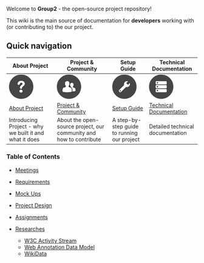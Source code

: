 Welcome to **Group2** - the open-source project repository!

This wiki is the main source of documentation for **developers** working with (or contributing to) the our project. 

## Quick navigation

| About Project             | Project & Community              | Setup Guide          | Technical Documentation                  |
|----------------------------|---------------------------------|-------------------------------|---------------------------|
| ![](https://github.com/batidibek/SWE_574_Group_2/blob/master/images/help.png) | ![](https://github.com/batidibek/SWE_574_Group_2/blob/master/images/users.png) | ![](https://github.com/batidibek/SWE_574_Group_2/blob/master/images/tools.png) | ![](https://github.com/batidibek/SWE_574_Group_2/blob/master/images/database.png) |
| [About Project](https://github.com/batidibek/SWE_574_Group_2/wiki/Project-Overview) | [Project & Community](Project-project-and-community)       | [Setup Guide](Setting-up-Project) | [Technical Documentation](Project-technical-documentation)|
| Introducing Project - why we built it and what it does | About the open-source project, our community and how to contribute | A step-by-step guide to running our project | Detailed technical documentation |







### Table of Contents

* [Meetings](https://github.com/batidibek/SWE_574_Group_2/wiki/Meetings)
          
* [Requirements](https://github.com/batidibek/SWE_574_Group_2/wiki/Requirements)   
      
* [Mock Ups](https://github.com/batidibek/SWE_574_Group_2/wiki/Mock-Ups)  

* [Project Design](https://github.com/batidibek/SWE_574_Group_2/wiki/Project-Design)  

* [Assignments](https://github.com/batidibek/SWE_574_Group_2/wiki/Assignments)
    
* [Researches](https://github.com/batidibek/SWE_574_Group_2/wiki/Researches)  
  * [W3C Activity Stream](https://github.com/batidibek/SWE_574_Group_2/wiki/W3C-Activity-Stream)  
  * [Web Annotation Data Model](https://github.com/batidibek/SWE_574_Group_2/wiki/Web-Annotation-Data-Model)   
  * [WikiData](https://github.com/batidibek/SWE_574_Group_2/wiki/WikiData)    
